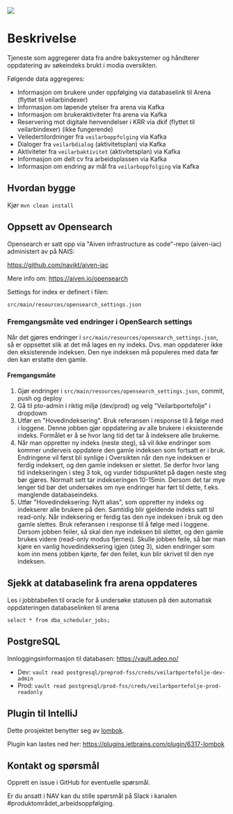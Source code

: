 ![](https://github.com/navikt/veilarbportefolje/workflows/Build,%20push%20and%20deploy/badge.svg)

# Beskrivelse


Tjeneste som aggregerer data fra andre baksystemer og håndterer oppdatering av søkeindeks brukt i modia oversikten.

Følgende data aggregeres:

* Informasjon om brukere under oppfølging via databaselink til Arena (flyttet til veilarbindexer)
* Informasjon om løpende ytelser fra arena via Kafka
* Informasjon om brukeraktiviteter fra arena via Kafka
* Reservering mot digitale henvendelser i KRR via dkif (flyttet til veilarbindexer) (ikke fungerende)
* Veiledertilordninger fra `veilarboppfolging` via Kafka
* Dialoger fra `veilarbdialog` (aktivitetsplan) via Kafka
* Aktiviteter fra `veilarbaktivitet` (aktivitetsplan) via Kafka
* Informasjon om delt cv fra arbeidsplassen via Kafka
* Informasjon om endring av mål fra `veilarboppfolging` via Kafka

## Hvordan bygge

Kjør `mvn clean install`

## Oppsett av Opensearch

Opensearch er satt opp via "Aiven infrastructure as code"-repo (aiven-iac) administert av på NAIS:

https://github.com/navikt/aiven-iac

Mere info om:
https://aiven.io/opensearch

Settings for index er definert i filen:
```
src/main/resources/opensearch_settings.json
```

### Fremgangsmåte ved endringer i OpenSearch settings
Når det gjøres endringer i `src/main/resources/opensearch_settings.json`, så er oppsettet slik at det må lages en ny
indeks. Dvs. man oppdaterer ikke den eksisterende indeksen. Den nye indeksen må populeres med data før den kan erstatte
den gamle.

#### Fremgangsmåte
1. Gjør endringer i `src/main/resources/opensearch_settings.json`, commit, push og deploy
2. Gå til pto-admin i riktig miljø (dev/prod) og velg "Veilarbportefolje" i dropdown
3. Utfør en "Hovedindeksering". Bruk referansen i response til å følge med i loggene. Denne jobben gjør oppdatering av
alle brukere i eksisterende indeks. Formålet er å se hvor lang tid det tar å indeksere alle brukerne.
4. Når man oppretter ny indeks (neste steg), så vil ikke endringer som kommer underveis
oppdatere den gamle indeksen som fortsatt er i bruk. Endringene vil først bli synlige i Oversikten når den nye indeksen
er ferdig indeksert, og den gamle indeksen er slettet. Se derfor hvor lang tid indekseringen i steg 3 tok, og vurder
tidspunktet på dagen neste steg bør gjøres. Normalt sett tar indekseringen 10-15min. Dersom det tar mye lenger tid
bør det undersøkes om nye endringer har ført til dette, f.eks. manglende databaseindeks.
5. Utfør "Hovedindeksering: Nytt alias", som oppretter ny indeks og indekserer alle brukere på den. Samtidig blir
gjeldende indeks satt til read-only. Når indeksering er ferdig tas den nye indeksen i bruk og den gamle slettes.
Bruk referansen i response til å følge med i loggene. Dersom jobben feiler, så skal den nye indeksen bli slettet, og
den gamle brukes videre (read-only modus fjernes). Skulle jobben feile, så bør man kjøre en vanlig hovedindeksering
igjen (steg 3), siden endringer som kom inn mens jobben kjørte, før den feilet, kun blir skrivet til den nye indeksen.

## Sjekk at databaselink fra arena oppdateres

Les i jobbtabellen til oracle for å undersøke statusen på den automatisk oppdateringen databaselinken til arena

```
select * from dba_scheduler_jobs;
```


## PostgreSQL

Innloggingsinformasjon til databasen:
https://vault.adeo.no/
* Dev: `vault read postgresql/preprod-fss/creds/veilarbportefolje-dev-admin`
* Prod: `vault read postgresql/prod-fss/creds/veilarbportefolje-prod-readonly`

## Plugin til IntelliJ

Dette prosjektet benytter seg av [lombok](https://projectlombok.org).

Plugin kan lastes ned her: https://plugins.jetbrains.com/plugin/6317-lombok

## Kontakt og spørsmål

Opprett en issue i GitHub for eventuelle spørsmål.

Er du ansatt i NAV kan du stille spørsmål på Slack i kanalen #produktområdet_arbeidsoppfølging.

